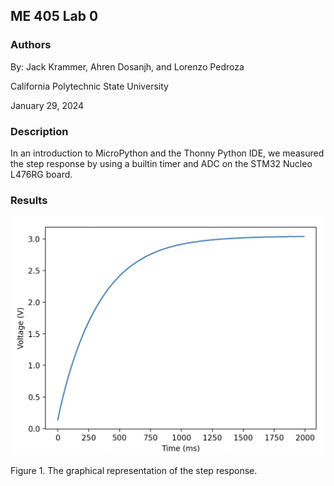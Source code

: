 ## ME 405 Lab 0

### Authors
By: Jack Krammer, Ahren Dosanjh, and Lorenzo Pedroza

California Polytechnic State University

January 29, 2024



### Description
In an introduction to MicroPython and the Thonny Python IDE, we measured the step response by using a builtin timer and ADC on the STM32 Nucleo L476RG board.



### Results

![voltage (volts) plotted as a function of time (milliseconds)](./lab0_plot.png)

Figure 1. The graphical representation of the step response.
